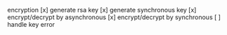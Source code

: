 encryption
[x] generate rsa key
[x] generate synchronous key
[x] encrypt/decrypt by asynchronous
[x] encrypt/decrypt by synchronous
[ ] handle key error
